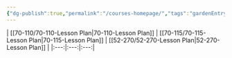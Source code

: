 ```yaml
---
{"dg-publish":true,"permalink":"/courses-homepage/","tags":"gardenEntry","dgHomeLink":true,"dgPassFrontmatter":false,"dgShowBacklinks":false,"dgShowLocalGraph":false,"dgShowInlineTitle":false}
---
```



| [[70-110/70-110-Lesson Plan|70-110-Lesson Plan]] | [[70-115/70-115-Lesson Plan|70-115-Lesson Plan]] | [[52-270/52-270-Lesson Plan|52-270-Lesson Plan]] |
|:---:|:---:|:---:|

